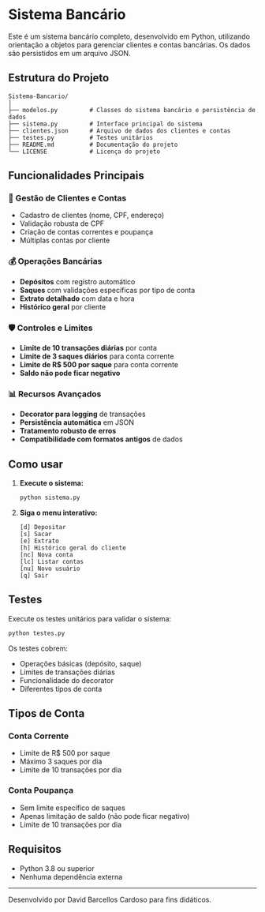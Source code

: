 # Sistema Bancário

Este é um sistema bancário completo, desenvolvido em Python, utilizando orientação a objetos para gerenciar clientes e contas bancárias. Os dados são persistidos em um arquivo JSON.

## Estrutura do Projeto

```text
Sistema-Bancario/
│
├── modelos.py         # Classes do sistema bancário e persistência de dados
├── sistema.py         # Interface principal do sistema
├── clientes.json      # Arquivo de dados dos clientes e contas
├── testes.py          # Testes unitários
├── README.md          # Documentação do projeto
└── LICENSE            # Licença do projeto
```

## Funcionalidades Principais

### 🏦 Gestão de Clientes e Contas

- Cadastro de clientes (nome, CPF, endereço)
- Validação robusta de CPF
- Criação de contas correntes e poupança
- Múltiplas contas por cliente

### 💰 Operações Bancárias

- **Depósitos** com registro automático
- **Saques** com validações específicas por tipo de conta
- **Extrato detalhado** com data e hora
- **Histórico geral** por cliente

### 🛡️ Controles e Limites

- **Limite de 10 transações diárias** por conta
- **Limite de 3 saques diários** para conta corrente
- **Limite de R$ 500 por saque** para conta corrente
- **Saldo não pode ficar negativo**

### 📊 Recursos Avançados

- **Decorator para logging** de transações
- **Persistência automática** em JSON
- **Tratamento robusto de erros**
- **Compatibilidade com formatos antigos** de dados

## Como usar

1. **Execute o sistema:**

   ```bash
   python sistema.py
   ```

2. **Siga o menu interativo:**

   ```text
   [d] Depositar
   [s] Sacar
   [e] Extrato
   [h] Histórico geral do cliente
   [nc] Nova conta
   [lc] Listar contas
   [nu] Novo usuário
   [q] Sair
   ```

## Testes

Execute os testes unitários para validar o sistema:

```bash
python testes.py
```

Os testes cobrem:

- Operações básicas (depósito, saque)
- Limites de transações diárias
- Funcionalidade do decorator
- Diferentes tipos de conta

## Tipos de Conta

### Conta Corrente

- Limite de R$ 500 por saque
- Máximo 3 saques por dia
- Limite de 10 transações por dia

### Conta Poupança

- Sem limite específico de saques
- Apenas limitação de saldo (não pode ficar negativo)
- Limite de 10 transações por dia

## Requisitos

- Python 3.8 ou superior
- Nenhuma dependência externa

---

Desenvolvido por David Barcellos Cardoso para fins didáticos.
